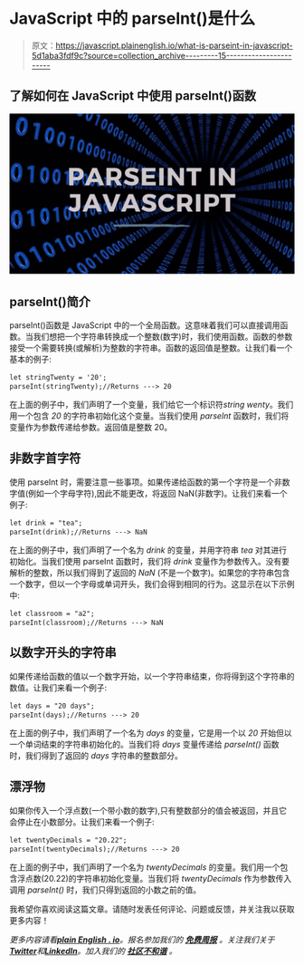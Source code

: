 # JavaScript 中的 parseInt()是什么

> 原文：<https://javascript.plainenglish.io/what-is-parseint-in-javascript-5d1aba3fdf9c?source=collection_archive---------15----------------------->

## 了解如何在 JavaScript 中使用 parseInt()函数

![](img/895af8826c17b5ec55a171fb883343b3.png)

## parseInt()简介

parseInt()函数是 JavaScript 中的一个全局函数。这意味着我们可以直接调用函数。当我们想把一个字符串转换成一个整数(数字)时，我们使用函数。函数的参数接受一个需要转换(或解析)为整数的字符串。函数的返回值是整数。让我们看一个基本的例子:

```
let stringTwenty = '20';
parseInt(stringTwenty);//Returns ---> 20
```

在上面的例子中，我们声明了一个变量，我们给它一个标识符*string wenty*。我们用一个包含 *20* 的字符串初始化这个变量。当我们使用 *parseInt* 函数时，我们将变量作为参数传递给参数。返回值是整数 20。

## 非数字首字符

使用 parseInt 时，需要注意一些事项。如果传递给函数的第一个字符是一个非数字值(例如一个字母字符),因此不能更改，将返回 NaN(非数字)。让我们来看一个例子:

```
let drink = "tea";
parseInt(drink);//Returns ---> NaN
```

在上面的例子中，我们声明了一个名为 *drink* 的变量，并用字符串 *tea* 对其进行初始化。当我们使用 parseInt 函数时，我们将 *drink* 变量作为参数传入。没有要解析的整数，所以我们得到了返回的 *NaN* (不是一个数字)。如果您的字符串包含一个数字，但以一个字母或单词开头，我们会得到相同的行为。这显示在以下示例中:

```
let classroom = "a2";
parseInt(classroom);//Returns ---> NaN
```

## 以数字开头的字符串

如果传递给函数的值以一个数字开始，以一个字符串结束，你将得到这个字符串的数值。让我们来看一个例子:

```
let days = "20 days";
parseInt(days);//Returns ---> 20
```

在上面的例子中，我们声明了一个名为 *days* 的变量，它是用一个以 *20* 开始但以一个单词结束的字符串初始化的。当我们将 *days* 变量传递给 *parseInt()* 函数时，我们得到了返回的 *days* 字符串的整数部分。

## 漂浮物

如果你传入一个浮点数(一个带小数的数字),只有整数部分的值会被返回，并且它会停止在小数部分。让我们来看一个例子:

```
let twentyDecimals = "20.22";
parseInt(twentyDecimals);//Returns ---> 20
```

在上面的例子中，我们声明了一个名为 *twentyDecimals* 的变量。我们用一个包含浮点数(20.22)的字符串初始化变量。当我们将 *twentyDecimals* 作为参数传入调用 *parseInt()* 时，我们只得到返回的小数之前的值。

我希望你喜欢阅读这篇文章。请随时发表任何评论、问题或反馈，并关注我以获取更多内容！

*更多内容请看*[***plain English . io***](https://plainenglish.io/)*。报名参加我们的* [***免费周报***](http://newsletter.plainenglish.io/) *。关注我们关于*[***Twitter***](https://twitter.com/inPlainEngHQ)*和*[***LinkedIn***](https://www.linkedin.com/company/inplainenglish/)*。加入我们的* [***社区不和谐***](https://discord.gg/GtDtUAvyhW) *。*